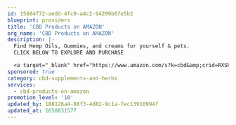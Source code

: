 ```yaml
---
id: 15604f72-aedd-4fc9-a4c2-94299b07e5b2
blueprint: providers
title: 'CBD Products on AMAZON'
org_name: 'CBD Products on AMAZON'
description: |-
  Find Hemp Oils, Gummies, and creams for yourself & pets.
  CLICK BELOW TO EXPLORE AND PURCHASE

  <a target="_blank" href="https://www.amazon.com/s?k=cbd&amp;crid=RXSPHD2OEP1X&amp;sprefix=cbd%252Caps%252C139&amp;ref=nb_sb_noss_2&_encoding=UTF8&tag=488299-20&linkCode=ur2&linkId=5b4189b1445cb71d588f98304946b148&camp=1789&creative=9325">CBD Products on AMAZON</a>
sponsored: true
category: cbd-supplements-and-herbs
services:
  - cbd-products-on-amazon
promotion_level: '10'
updated_by: 188126a4-88f3-4d82-9c1a-fec13910994f
updated_at: 1650831577
---
```


